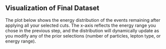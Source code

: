 ## Visualization of Final Dataset
The plot below shows the energy distribution of the events remaining after applying all your selected cuts. The x-axis reflects the energy range you chose in the previous step, and the distribution will dynamically update as you modify any of the prior selections (number of particles, lepton type, or energy range).
